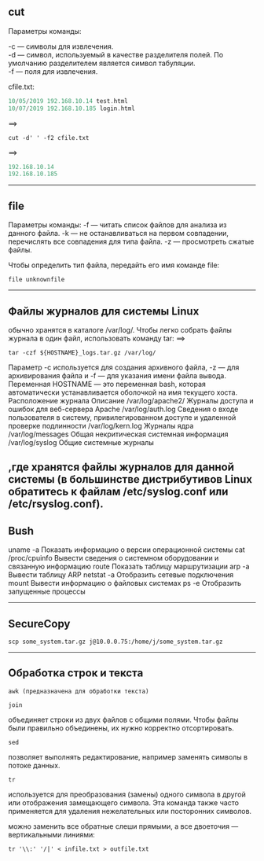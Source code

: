 ## cut 
Параметры команды:  

-c — символы для извлечения.  
-d — символ, используемый в качестве разделителя полей. По умолчанию разделителем является символ табуляции.  
-f — поля для извлечения.  

cfile.txt:
```php
10/05/2019 192.168.10.14 test.html
10/07/2019 192.168.10.185 login.html
```
==>
```shell
cut -d' ' -f2 cfile.txt
```
==>
```php
192.168.10.14
192.168.10.185
```
----------------------------------------------

## file
Параметры команды:
-f — читать список файлов для анализа из данного файла.
-k — не останавливаться на первом совпадении, перечислять все совпадения
для типа файла.
-z — просмотреть сжатые файлы.

Чтобы определить тип файла, передайть его имя команде file:

```shell
file unknownfile
```
--------------------------------------------------

## Файлы журналов для системы Linux
обычно хранятся в каталоге /var/log/. Чтобы
легко собрать файлы журнала в один файл, использовать команду tar:
==>
```shell
tar -czf ${HOSTNAME}_logs.tar.gz /var/log/
```
Параметр -c используется для создания архивного файла, -z — для архивирования
файла и -f — для указания имени файла вывода. Переменная HOSTNAME — это переменная bash, которая автоматически устанавливается оболочкой на имя текущего
хоста.
Расположение журнала	Описание
/var/log/apache2/	Журналы доступа и ошибок для веб-сервера Apache
/var/log/auth.log	Сведения о входе пользователя в систему, привилегированном доступе и удаленной проверке подлинности
/var/log/kern.log	Журналы ядра
/var/log/messages	Общая некритическая системная информация
/var/log/syslog	Общие системные журналы

,где хранятся файлы журналов для данной системы (в большинстве дистрибутивов Linux обратитесь к файлам /etc/syslog.conf или /etc/rsyslog.conf).
-------------------------------------------------------
## Bush
uname -a	Показать информацию о версии операционной системы
cat /proc/cpuinfo	Вывести сведения о системном оборудовании и связанную информацию
route	Показать таблицу маршрутизации
arp -a	Вывести таблицу ARP
netstat -a	Отобразить сетевые подключения
mount	Вывести информацию о файловых системах
ps -e	Отобразить запущенные процессы

-------------------------------------------------------
## SecureCopy
```shell
scp some_system.tar.gz j@10.0.0.75:/home/j/some_system.tar.gz
```
-------------------------------------------------------
## Обработка строк и текста
```shell
awk (предназначена для обработки текста)
```
```shell
join
```
объединяет строки из двух файлов с общими полями. Чтобы файлы
были правильно объединены, их нужно корректно отсортировать.
```shell
sed
```
позволяет выполнять редактирование, например заменять символы
в потоке данных.
```shell
tr
```
используется для преобразования (замены) одного символа в другой
или отображения замещающего символа. Эта команда также часто применяется
для удаления нежелательных или посторонних символов.

можно заменить все обратные слеши прямыми, а все двоеточия — вертикальными линиями:
```shell
tr '\\:' '/|' < infile.txt > outfile.txt
```
